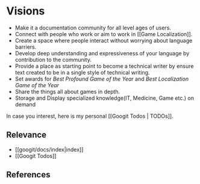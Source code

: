 # Visions

- Make it a documentation community for all level ages of users.
- Connect with people who work or aim to work in [[Game Localization]].
- Create a space where people interact without worrying about language barriers.
- Develop deep understanding and expressiveness of your language by contribution to the community.
- Provide a place as starting point to become a technical writer by ensure text created to be in a single style of technical writing.
- Set awards for *Best Profound Game of the Year* and *Best  Localization Game of the Year*
- Share the things all about games in depth.
- Storage and Display specialized knowledge(IT, Medicine, Game etc.) on demand

In case you interest, here is my personal [[Googit Todos | TODOs]].

## Relevance
- [[googit/docs/index|index]]
- [[Googit Todos]]
## References
